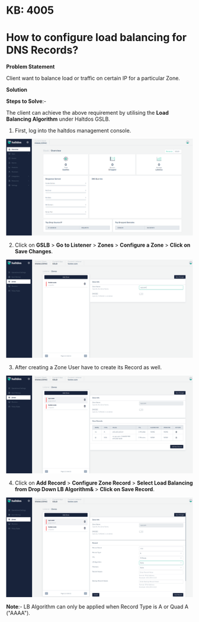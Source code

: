 # KB: 4005

# How to configure load balancing for DNS Records?

**Problem Statement**

Client want to balance load or traffic on certain IP for a particular Zone. 
​

**Solution**

**Steps to Solve**:-

The client can achieve the above requirement by utilising the **Load Balancing Algorithm** under Haltdos GSLB.
​
1. First, log into the haltdos management console.

![kb-4005](/img/gslb/kb/v2/overview_kb_4005_1.png)

2. Click on **GSLB** > **Go to Listener** > **Zones** > **Configure a Zone** > **Click on Save Changes**. 

![kb-4005](/img/gslb/kb/v2/zone_kb_4005_2.png)

3. After creating a Zone User have to create its Record as well. 

![kb-4005](/img/gslb/kb/v2/zone_kb_4005_3.png)

4. Click on **Add Record** > **Configure Zone Record** > **Select Load Balancing from Drop Down LB Algorithm&** > **Click on Save Record**.

![kb-4005](/img/gslb/kb/v2/zone_kb_4005_4.png)

**Note**:- LB Algorithm can only be applied when Record Type is A or Quad A ("AAAA"). 
